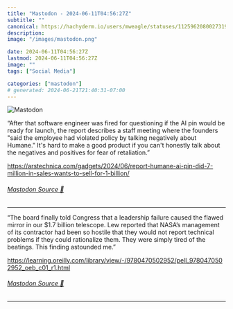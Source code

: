 ```yaml
---
title: "Mastodon - 2024-06-11T04:56:27Z"
subtitle: ""
canonical: https://hachyderm.io/users/mweagle/statuses/112596208002731965
description:
image: "/images/mastodon.png"

date: 2024-06-11T04:56:27Z
lastmod: 2024-06-11T04:56:27Z
image: ""
tags: ["Social Media"]

categories: ["mastodon"]
# generated: 2024-06-21T21:40:31-07:00
---
```

![Mastodon](/images/mastodon.png)

<p>“After that software engineer was fired for questioning if the AI pin would be ready for launch, the report describes a staff meeting where the founders &quot;said the employee had violated policy by talking negatively about Humane.&quot; It&#39;s hard to make a good product if you can&#39;t honestly talk about the negatives and positives for fear of retaliation.”</p><p><a href="https://arstechnica.com/gadgets/2024/06/report-humane-ai-pin-did-7-million-in-sales-wants-to-sell-for-1-billion/" target="_blank" rel="nofollow noopener noreferrer" translate="no"><span class="invisible">https://</span><span class="ellipsis">arstechnica.com/gadgets/2024/0</span><span class="invisible">6/report-humane-ai-pin-did-7-million-in-sales-wants-to-sell-for-1-billion/</span></a></p>


###### [Mastodon Source 🐘](https://hachyderm.io/@mweagle/112596208002731965)

___

<p>“The board finally told Congress that a leadership failure caused the flawed mirror in our $1.7 billion telescope. Lew reported that NASA’s management of its contractor had been so hostile that they would not report technical problems if they could rationalize them. They were simply tired of the beatings. This finding astounded me.”</p><p><a href="https://learning.oreilly.com/library/view/-/9780470502952/pell_9780470502952_oeb_c01_r1.html" target="_blank" rel="nofollow noopener noreferrer" translate="no"><span class="invisible">https://</span><span class="ellipsis">learning.oreilly.com/library/v</span><span class="invisible">iew/-/9780470502952/pell_9780470502952_oeb_c01_r1.html</span></a></p>


###### [Mastodon Source 🐘](https://hachyderm.io/@mweagle/112596240214291128)

___
